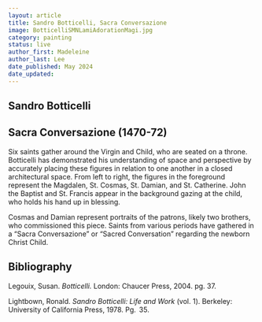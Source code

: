 ```yaml
---
layout: article
title: Sandro Botticelli, Sacra Conversazione
image: BotticelliSMNLamiAdorationMagi.jpg
category: painting
status: live
author_first: Madeleine 
author_last: Lee
date_published: May 2024
date_updated:
---
```


## Sandro Botticelli
## Sacra Conversazione (1470-72)

Six saints gather around the Virgin and Child, who are seated on a throne. Botticelli has demonstrated his understanding of space and perspective by accurately placing these figures in relation to one another in a closed architectural space. From left to right, the figures in the foreground represent the Magdalen, St. Cosmas, St. Damian, and St. Catherine. John the Baptist and St. Francis appear in the background gazing at the child, who holds his hand up in blessing. 

 

Cosmas and Damian represent portraits of the patrons, likely two brothers, who commissioned this piece. Saints from various periods have gathered in a “Sacra Conversazione” or “Sacred Conversation” regarding the newborn Christ Child. 

## Bibliography 
Legouix, Susan. *Botticelli.* London: Chaucer Press, 2004. pg. 37. 

Lightbown, Ronald. *Sandro Botticelli: Life and Work* (vol. 1). Berkeley: University of California Press, 1978. Pg.  35. 

 
